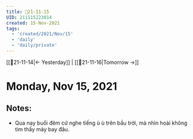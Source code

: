 ```yaml
---
title: 📝21-11-15
UID: 211115223014
created: 15-Nov-2021
tags:
  - 'created/2021/Nov/15'
  - 'daily'
  - 'daily/private'
---
```

[[📝21-11-14|<- Yesterday]] | [[📝21-11-16|Tomorrow ->]]
# Monday, Nov 15, 2021

## Notes:
- Qua nay buổi đêm cứ nghe tiếng ù ù trên bầu trời, mà nhìn hoài không tìm thấy máy bay đâu. 

